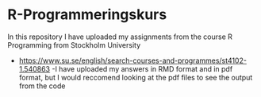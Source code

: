 # R-Programmeringskurs

In this repository I have uploaded my assignments from the course R Programming from Stockholm University

- https://www.su.se/english/search-courses-and-programmes/st4102-1.540863
-I have uploaded my answers in RMD format and in pdf format, but I would reccomend looking at the pdf files to see the output from the code
